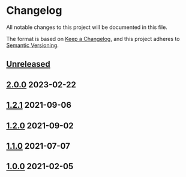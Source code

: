 # Changelog

All notable changes to this project will be documented in this file.

The format is based on [Keep a Changelog](https://keepachangelog.com/en/1.0.0/),
and this project adheres to [Semantic Versioning](https://semver.org/spec/v2.0.0.html).

## [Unreleased]

## [2.0.0] 2023-02-22

## [1.2.1] 2021-09-06

## [1.2.0] 2021-09-02

## [1.1.0] 2021-07-07

## [1.0.0] 2021-02-05

[Unreleased]: https://github.com/itk-dev/yesplan-asana/compare/2.0.0...HEAD
[2.0.0]: https://github.com/itk-dev/yesplan-asana/compare/1.2.1...2.0.0
[1.2.1]: https://github.com/itk-dev/yesplan-asana/compare/1.2.0...1.2.1
[1.2.0]: https://github.com/itk-dev/yesplan-asana/compare/1.1.0...1.2.0
[1.1.0]: https://github.com/itk-dev/yesplan-asana/compare/1.0.0...1.1.0
[1.0.0]: https://github.com/itk-dev/yesplan-asana/releases/tag/1.0.0